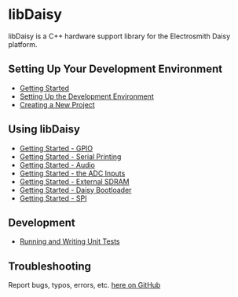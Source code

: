 # libDaisy

libDaisy is a C++ hardware support library for the Electrosmith Daisy platform.

## Setting Up Your Development Environment

* [Getting Started](https://github.com/electro-smith/DaisyWiki/wiki)
* [Setting Up the Development Environment](https://github.com/electro-smith/DaisyWiki/wiki/1.-Setting-Up-Your-Development-Environment)
* [Creating a New Project](https://github.com/electro-smith/DaisyWiki/wiki/How-To:-Create-a-New-Project)

## Using libDaisy

* [Getting Started - GPIO](_a1_Getting-Started-GPIO.md)
* [Getting Started - Serial Printing](_a2_Getting-Started-Serial-Printing.md)
* [Getting Started - Audio](_a3_Getting-Started-Audio.md)
* [Getting Started - the ADC Inputs](_a4_Getting-Started-ADCs.md)
* [Getting Started - External SDRAM](_a6_Getting-Started-External-SDRAM.md)
* [Getting Started - Daisy Bootloader](_a7_Getting-Started-Daisy-Bootloader.md)
* [Getting Started - SPI](_a8_Getting-Started-SPI.md)

## Development

* [Running and Writing Unit Tests](_b1_Development-Unit-Testing.md)

## Troubleshooting

Report bugs, typos, errors, etc. [here on GitHub](https://github.com/electro-smith/libDaisy/issues)
